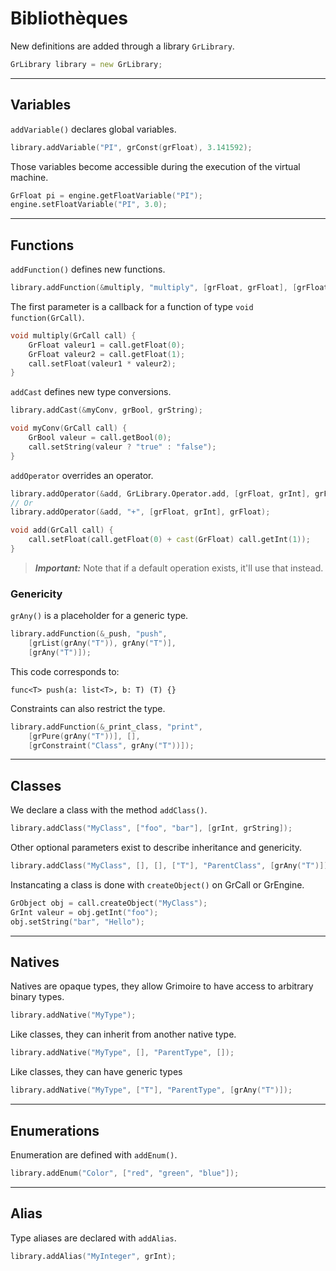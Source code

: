 # Bibliothèques

New definitions are added through a library `GrLibrary`.

```d
GrLibrary library = new GrLibrary;
```

* * *

## Variables

`addVariable()` declares global variables.

```d
library.addVariable("PI", grConst(grFloat), 3.141592); 
```

Those variables become accessible during the execution of the virtual machine.

```d
GrFloat pi = engine.getFloatVariable("PI");
engine.setFloatVariable("PI", 3.0);
```

* * *

## Functions

`addFunction()` defines new functions.

```d
library.addFunction(&multiply, "multiply", [grFloat, grFloat], [grFloat]);
```

The first parameter is a callback for a function of type `void function(GrCall)`.

```d
void multiply(GrCall call) {
	GrFloat valeur1 = call.getFloat(0);
	GrFloat valeur2 = call.getFloat(1);
    call.setFloat(valeur1 * valeur2);
}
```

`addCast` defines new type conversions.

```d
library.addCast(&myConv, grBool, grString);

void myConv(GrCall call) {
    GrBool valeur = call.getBool(0);
    call.setString(valeur ? "true" : "false");
}
```

`addOperator` overrides an operator.

```d
library.addOperator(&add, GrLibrary.Operator.add, [grFloat, grInt], grFloat);
// Or
library.addOperator(&add, "+", [grFloat, grInt], grFloat);

void add(GrCall call) {
    call.setFloat(call.getFloat(0) + cast(GrFloat) call.getInt(1));
}
```
> ***Important:***
Note that if a default operation exists, it'll use that instead.


### Genericity

`grAny()` is a placeholder for a generic type.

```d
library.addFunction(&_push, "push",
    [grList(grAny("T")), grAny("T")],
	[grAny("T")]);
```
This code corresponds to:
```grimoire
func<T> push(a: list<T>, b: T) (T) {}
```
Constraints can also restrict the type.
```d
library.addFunction(&_print_class, "print",
    [grPure(grAny("T"))], [],
    [grConstraint("Class", grAny("T"))]);
```

* * *

## Classes

We declare a class with the method `addClass()`.
```d
library.addClass("MyClass", ["foo", "bar"], [grInt, grString]);
```

Other optional parameters exist to describe inheritance and genericity.
```d
library.addClass("MyClass", [], [], ["T"], "ParentClass", [grAny("T")]);
```

Instancating a class is done with `createObject()` on GrCall or GrEngine.
```d
GrObject obj = call.createObject("MyClass");
GrInt valeur = obj.getInt("foo");
obj.setString("bar", "Hello");
```

* * *

## Natives

Natives are opaque types, they allow Grimoire to have access to arbitrary binary types.
```d
library.addNative("MyType");
```

Like classes, they can inherit from another native type.
```d
library.addNative("MyType", [], "ParentType", []);
```

Like classes, they can have generic types
```d
library.addNative("MyType", ["T"], "ParentType", [grAny("T")]);
```

* * *

## Enumerations

Enumeration are defined with `addEnum()`.
```d
library.addEnum("Color", ["red", "green", "blue"]);
```

* * *

## Alias

Type aliases are declared with `addAlias`.
```d
library.addAlias("MyInteger", grInt);
```